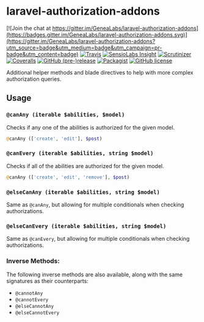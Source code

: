 # laravel-authorization-addons
[![Join the chat at https://gitter.im/GeneaLabs/laravel-authorization-addons](https://badges.gitter.im/GeneaLabs/laravel-authorization-addons.svg)](https://gitter.im/GeneaLabs/laravel-authorization-addons?utm_source=badge&utm_medium=badge&utm_campaign=pr-badge&utm_content=badge)
[![Travis](https://img.shields.io/travis/GeneaLabs/laravel-authorization-addons.svg)](https://travis-ci.org/GeneaLabs/laravel-authorization-addons)
[![SensioLabs Insight](https://img.shields.io/sensiolabs/i/d3824055-39b0-4206-b44e-8018071cc6ef.svg)](https://insight.sensiolabs.com/projects/d3824055-39b0-4206-b44e-8018071cc6ef)
[![Scrutinizer](https://img.shields.io/scrutinizer/g/GeneaLabs/laravel-authorization-addons.svg)](https://scrutinizer-ci.com/g/GeneaLabs/laravel-authorization-addons)
[![Coveralls](https://img.shields.io/coveralls/GeneaLabs/laravel-authorization-addons.svg)](https://coveralls.io/github/GeneaLabs/laravel-authorization-addons)
[![GitHub (pre-)release](https://img.shields.io/github/release/GeneaLabs/laravel-authorization-addons/all.svg)](https://github.com/GeneaLabs/laravel-authorization-addons)
[![Packagist](https://img.shields.io/packagist/dt/GeneaLabs/laravel-authorization-addons.svg)](https://packagist.org/packages/genealabs/laravel-authorization-addons)
[![GitHub license](https://img.shields.io/badge/license-MIT-blue.svg)](https://raw.githubusercontent.com/GeneaLabs/laravel-authorization-addons/master/LICENSE)

Additional helper methods and blade directives to help with more complex authorization queries.

## Usage
### `@canAny (iterable $abilities, $model)`
Checks if any one of the abilities is authorized for the given model.
```php
@canAny (['create', 'edit'], $post)
```

### `@canEvery (iterable $abilities, string $model)`
Checks if all of the abilities are authorized for the given model.
```php
@canAny (['create', 'edit', 'remove'], $post)
```

### `@elseCanAny (iterable $abilities, string $model)`
Same as `@canAny`, but allowing for multiple conditionals when checking
authorizations.

### `@elseCanEvery (iterable $abilities, string $model)`
Same as `@canEvery`, but allowing for multiple conditionals when checking
authorizations.

### Inverse Methods:
The following inverse methods are also available, along with the same signatures
as their counterparts:
- `@cannotAny`
- `@cannotEvery`
- `@elseCannotAny`
- `@elseCannotEvery`
